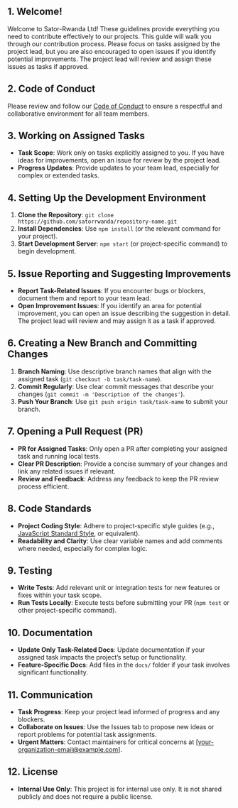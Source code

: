 ## 1. **Welcome!**
   Welcome to Sator-Rwanda Ltd! These guidelines provide everything you need to contribute effectively to our projects.
   This guide will walk you through our contribution process. Please focus on tasks assigned by the project lead, but you are also encouraged to open issues if you identify potential improvements. The project lead will review and assign these issues as tasks if approved.

## 2. **Code of Conduct**
   Please review and follow our [Code of Conduct](https://www.contributor-covenant.org/version/2/0/code_of_conduct.html) to ensure a respectful and collaborative environment for all team members.



## 3. **Working on Assigned Tasks**
   - **Task Scope**: Work only on tasks explicitly assigned to you. If you have ideas for improvements, open an issue for review by the project lead.
   - **Progress Updates**: Provide updates to your team lead, especially for complex or extended tasks.



## 4. **Setting Up the Development Environment**
   1. **Clone the Repository**: `git clone https://github.com/satorrwanda/repository-name.git`
   2. **Install Dependencies**: Use `npm install` (or the relevant command for your project).
   3. **Start Development Server**: `npm start` (or project-specific command) to begin development.



## 5. **Issue Reporting and Suggesting Improvements**
   - **Report Task-Related Issues**: If you encounter bugs or blockers, document them and report to your team lead.
   - **Open Improvement Issues**: If you identify an area for potential improvement, you can open an issue describing the suggestion in detail. The project lead will review and may assign it as a task if approved.



## 6. **Creating a New Branch and Committing Changes**
   1. **Branch Naming**: Use descriptive branch names that align with the assigned task (`git checkout -b task/task-name`).
   2. **Commit Regularly**: Use clear commit messages that describe your changes (`git commit -m 'Description of the changes'`).
   3. **Push Your Branch**: Use `git push origin task/task-name` to submit your branch.



## 7. **Opening a Pull Request (PR)**
   - **PR for Assigned Tasks**: Only open a PR after completing your assigned task and running local tests.
   - **Clear PR Description**: Provide a concise summary of your changes and link any related issues if relevant.
   - **Review and Feedback**: Address any feedback to keep the PR review process efficient.



## 8. **Code Standards**
   - **Project Coding Style**: Adhere to project-specific style guides (e.g., [JavaScript Standard Style](https://standardjs.com/), or equivalent).
   - **Readability and Clarity**: Use clear variable names and add comments where needed, especially for complex logic.



## 9. **Testing**
   - **Write Tests**: Add relevant unit or integration tests for new features or fixes within your task scope.
   - **Run Tests Locally**: Execute tests before submitting your PR (`npm test` or other project-specific command).



## 10. **Documentation**
   - **Update Only Task-Related Docs**: Update documentation if your assigned task impacts the project’s setup or functionality.
   - **Feature-Specific Docs**: Add files in the `docs/` folder if your task involves significant functionality.



## 11. **Communication**
   - **Task Progress**: Keep your project lead informed of progress and any blockers.
   - **Collaborate on Issues**: Use the Issues tab to propose new ideas or report problems for potential task assignments.
   - **Urgent Matters**: Contact maintainers for critical concerns at [your-organization-email@example.com].



## 12. **License**
   - **Internal Use Only**: This project is for internal use only. It is not shared publicly and does not require a public license.

